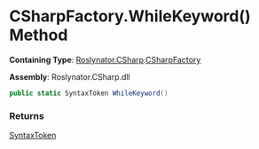 # CSharpFactory\.WhileKeyword\(\) Method

**Containing Type**: [Roslynator.CSharp](../../README.md)\.[CSharpFactory](../README.md)

**Assembly**: Roslynator\.CSharp\.dll

```csharp
public static SyntaxToken WhileKeyword()
```

### Returns

[SyntaxToken](https://docs.microsoft.com/en-us/dotnet/api/microsoft.codeanalysis.syntaxtoken)

